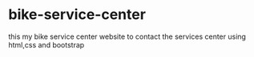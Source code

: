 # bike-service-center
this my bike service center website to contact the services center using html,css and bootstrap
